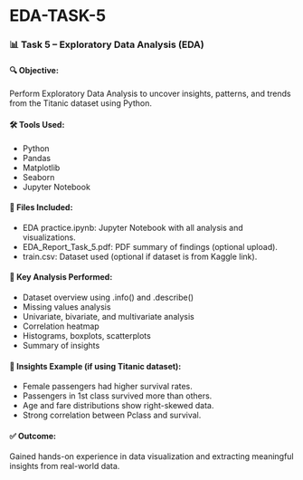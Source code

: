 # EDA-TASK-5
### 📊 Task 5 – Exploratory Data Analysis (EDA)
#### 🔍 Objective:
Perform Exploratory Data Analysis to uncover insights, patterns, and trends from the Titanic dataset using Python.
#### 🛠 Tools Used:
* Python
* Pandas
* Matplotlib
* Seaborn
* Jupyter Notebook
#### 📁 Files Included:
* EDA practice.ipynb: Jupyter Notebook with all analysis and visualizations.
* EDA_Report_Task_5.pdf: PDF summary of findings (optional upload).
* train.csv: Dataset used (optional if dataset is from Kaggle link).
#### 🔬 Key Analysis Performed:
* Dataset overview using .info() and .describe()
* Missing values analysis
* Univariate, bivariate, and multivariate analysis
* Correlation heatmap
* Histograms, boxplots, scatterplots
* Summary of insights
#### 📌 Insights Example (if using Titanic dataset):
* Female passengers had higher survival rates.
* Passengers in 1st class survived more than others.
* Age and fare distributions show right-skewed data.
* Strong correlation between Pclass and survival.
#### ✅ Outcome:
Gained hands-on experience in data visualization and extracting meaningful insights from real-world data.
